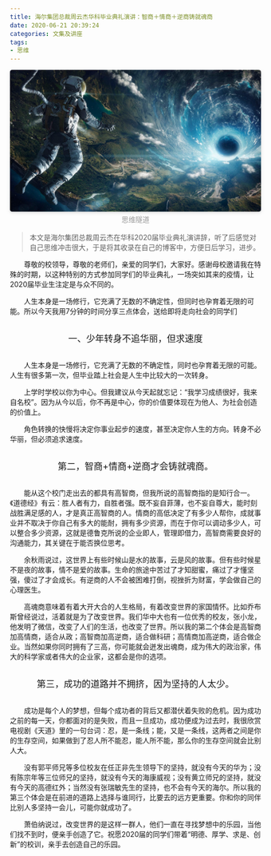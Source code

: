 ```yaml
---
title: 海尔集团总裁周云杰华科毕业典礼演讲：智商＋情商＋逆商铸就魂商
date: 2020-06-21 20:39:24
categories: 文集及讲座
tags:
- 思维
---
```


<center>
    <img style="border-radius: 0.3125em;
    box-shadow: 0 2px 4px 0 rgba(34,36,38,.12),0 2px 10px 0 rgba(34,36,38,.08);" 
    src="./华中大人后浪入海-未来可期/思维隧道.jpg">
    <br>
    <div style="color:orange;
    display: inline-block;
    color: #999;
    padding: 2px;">思维隧道</div>
</center>

> 本文是海尔集团总裁周云杰在华科2020届毕业典礼演讲辞，听了后感觉对自己思维冲击很大，于是将其收录在自己的博客中，方便日后学习，进步。
<!-- more -->

&emsp;&emsp;尊敬的校领导，尊敬的老师们，亲爱的同学们，大家好。感谢母校邀请我在特殊的时期，以这种特别的方式参加同学们的毕业典礼，一场突如其来的疫情，让2020届毕业生注定是与众不同的。


&emsp;&emsp;人生本身是一场修行，它充满了无数的不确定性，但同时也孕育着无限的可能。所以今天我用7分钟的时间分享三点体会，送给即将走向社会的同学们

<br>
<center><font size=4>一、少年转身不追华丽，但求速度</font></center>
<br>

&emsp;&emsp;人生本身是一场修行，它充满了无数的不确定性，同时也孕育着无限的可能。人生有很多第一次，但毕业踏上社会是人生中比较大的一次转身。

&emsp;&emsp;上学时学校以你为中心。但我建议从今天起就忘记：“我学习成绩很好，我来自名校”。因为从今以后，你不再是中心，你的价值要体现在为他人、为社会创造的价值上。

&emsp;&emsp;角色转换的快慢将决定你事业起步的速度，甚至决定你人生的方向。转身不必华丽，但必须追求速度。

<br>
<center><font size=4>第二，智商+情商+逆商才会铸就魂商。</font></center>
<br>


&emsp;&emsp;能从这个校门走出去的都具有高智商，但我所说的高智商指的是知行合一。《道德经》有云：胜人者有力，自胜者强。既不妄自菲薄，也不妄自尊大，能时刻战胜满足感的人，才是真正高智商的人。情商的高低决定了有多少人帮你，成就事业并不取决于你自己有多大的能耐，拥有多少资源，而在于你可以调动多少人，可以整合多少资源，这就是德鲁克所说的企业即人，管理即借力，高智商需要良好的沟通能力，其关键在于能否换位思考。

&emsp;&emsp;余秋雨说过，这世界上有些时候山是水的故事，云是风的故事。但有些时候星不是夜的故事，情不是爱的故事。生命的旅途中苦过了才知甜蜜，痛过了才懂坚强，傻过了才会成长。有逆商的人不会被困难打倒，视挫折为财富，学会做自己的心理医生。

&emsp;&emsp;高魂商意味着有着大开大合的人生格局，有着改变世界的家国情怀。比如乔布斯曾经说过，活着就是为了改变世界。我们华中大也有一位优秀的校友，张小龙，他发明了微信，改变了人们的生活，也改变了世界。所以我的第二个体会是高智商加高情商，适合从政；高智商加高逆商，适合做科研；高情商加高逆商，适合做企业。当然如果你同时拥有了三高，你可能就会迸发出魂商，成为伟大的政治家，伟大的科学家或者伟大的企业家，这都会是你的选项。

<br>
<center><font size=4>第三，成功的道路并不拥挤，因为坚持的人太少。</font></center>
<br>


&emsp;&emsp;成功是每个人的梦想，但每个成功者的背后又都潜伏着失败的危机。因为成功之前的每一天，你都面对的是失败，而且一旦成功，成功便成为过去时，我很欣赏电视剧《天道》里的一句台词：忍，是一条线；能，又是一条线，这两者之间是你的生存空间，如果做到了忍人所不能忍，能人所不能，那么你的生存空间就会比别人大。

&emsp;&emsp;没有郭平师兄等多位校友在任正非先生领导下的坚持，就没有今天的华为；没有陈宗年等三位师兄的坚持，就没有今天的海康威视；没有黄立师兄的坚持，就没有今天的高德红外；当然没有张瑞敏先生的坚持，也不会有今天的海尔。所以我的第三个体会是在前进的道路上选择与谁同行，比要去的远方更重要。你和你的同伴比别人多坚持一会儿，可能你就成功了。

&emsp;&emsp;萧伯纳说过，改变世界的是这样一群人，他们一直在寻找梦想中的乐园，当他们找不到时，便亲手创造了它。祝愿2020届的同学们带着“明德、厚学、求是、创新”的校训，亲手去创造自己的乐园。
